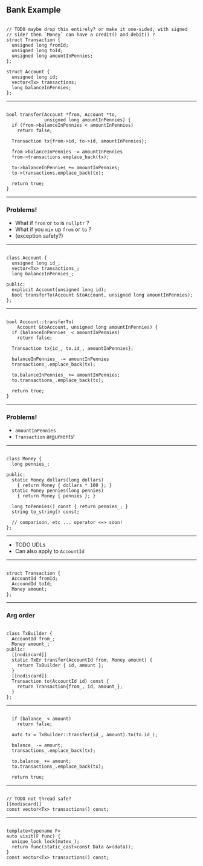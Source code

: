 ## Bank Example

<pre><code class="cpp" data-trim>
// TODO maybe drop this entirely? or make it one-sided, with signed
// side? then `Money` can have a credit() and debit() ?
struct Transaction {
  unsigned long fromId; 
  unsigned long toId;
  unsigned long amountInPennies; 
};

struct Account {
  unsigned long id;
  vector&lt;Tx> transactions;
  long balanceInPennies;
};
</code></pre>

---

<pre><code class="cpp" data-trim>
bool transfer(Account *from, Account *to, 
              unsigned long amountInPennies) {
  if (from->balanceInPennies < amountInPennies)
    return false;              
    
  Transaction tx{from->id, to->id, amountInPennies};
  
  from->balanceInPennies -= amountInPennies
  from->transactions.emplace_back(tx);
  
  to->balanceInPennies += amountInPennies;
  to->transactions.emplace_back(tx);
  
  return true;
}
</code></pre>

---

### Problems!

* What if `from` or `to` is `nullptr` ?
* What if you `mix` up `from` or `to` ?
* (exception safety?)

---

<pre><code class="cpp" data-trim>
class Account {
  unsigned long id_;
  vector&lt;Tx> transactions_;
  long balanceInPennies_;
  
public:
  explicit Account(unsigned long id);
  bool transferTo(Account &amp;toAccount, unsigned long amountInPennies);
};
</code></pre>

---

<pre><code class="cpp" data-trim>
bool Account::transferTo(
    Account &amp;toAccount, unsigned long amountInPennies) {
  if (balanceInPennies_ < amountInPennies)
    return false;              
    
  Transaction tx{id_, to.id_, amountInPennies};
  
  balanceInPennies_ -= amountInPennies
  transactions_.emplace_back(tx);
  
  to.balanceInPennies_ += amountInPennies;
  to.transactions_.emplace_back(tx);
  
  return true;
}
</code></pre>

---

### Problems!

* `amountInPennies`
* `Transaction` arguments!

---

<pre><code class="cpp" data-trim>
class Money {
  long pennies_;

public:
  static Money dollars(long dollars)
    { return Money { dollars * 100 }; }
  static Money pennies(long pennies) 
    { return Money { pennies }; }
  
  long toPennies() const { return pennies_; }
  string to_string() const;
  
  // comparison, etc ... operator <=> soon!
};
</code></pre>

---

* TODO UDLs
* Can also apply to `AccountId`

---

<pre><code class="cpp" data-trim>
struct Transaction {
  AccountId fromId; 
  AccoundId toId;
  Money amount; 
};
</code></pre>

---

### Arg order

<pre><code class="cpp" data-trim>
class TxBuilder {
  AccountId from_;
  Money amount_;
public:
  [[nodiscard]]
  static TxEr transfer(AccountId from, Money amount) {
    return TxBuilder { id, amount };
  }
  [[nodiscard]]
  Transaction to(AccountId id) const {
    return Transaction{from_, id, amount_};
  }
};
</code></pre>

---

<pre><code class="cpp" data-trim>
  if (balance_ < amount)
    return false;              
    
  auto tx = TxBuilder::transfer(id_, amount).to(to.id_);
  
  balance_ -= amount;
  transactions_.emplace_back(tx);
  
  to.balance_ += amount;
  to.transactions_.emplace_back(tx);
  
  return true;
</code></pre>

---

<pre><code class="cpp" data-trim>
// TODO not thread safe?
[[nodiscard]]
const vector&lt;Tx> transactions() const;
</code></pre>


---

<pre><code class="cpp" data-trim>
template&lt;typename F>
auto visit(F func) {
  unique_lock lock(mutex_);
  return func(static_cast&lt;const Data &>(data));
}
const vector&lt;Tx> transactions() const;
</code></pre>
